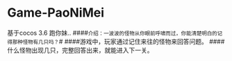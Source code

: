# Game-PaoNiMei
基于cocos 3.6 跑你妹..
####`介绍：一波波的怪物从你眼前呼啸而过，你能清楚明白的记得那种怪物有几只吗？`#
####游戏中，玩家通过记住来往的怪物来回答问题。
####什么怪物出现几只，完整回答出来，就能进入下一关。
